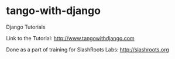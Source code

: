 tango-with-django
=================

Django Tutorials

Link to the Tutorial:
http://www.tangowithdjango.com

Done as a part of training for SlashRoots Labs: http://slashroots.org
